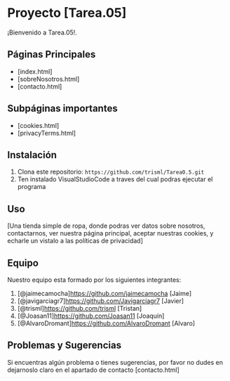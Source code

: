 # Proyecto [Tarea.05]

¡Bienvenido a Tarea.05!.

## Páginas Principales

- [index.html]
- [sobreNosotros.html]
- [contacto.html]

## Subpáginas importantes

- [cookies.html]
- [privacyTerms.html]

## Instalación

1. Clona este repositorio: `https://github.com/trisml/Tarea0.5.git`
2. Ten instalado VisualStudioCode a traves del cual podras ejecutar el programa

## Uso

[Una tienda simple de ropa, donde podras ver datos sobre nosotros, contactarnos, ver nuestra página principal, aceptar nuestras cookies, y echarle un vistalo a las políticas de privacidad]

## Equipo

Nuestro equipo esta formado por los siguientes integrantes:

1. [@jaimecamocha]https://github.com/jaimecamocha [Jaime]
2. [@javigarciagr7]https://github.com/Javigarciagr7 [Javier]
3. [@trisml]https://github.com/trisml [Tristan]
4. [@Joasan11]https://github.com/Joasan11 [Joaquín]
5. [@AlvaroDromant]https://github.com/AlvaroDromant [Alvaro]

## Problemas y Sugerencias

Si encuentras algún problema o tienes sugerencias, por favor no dudes en dejarnoslo claro en el apartado de contacto [contacto.html]